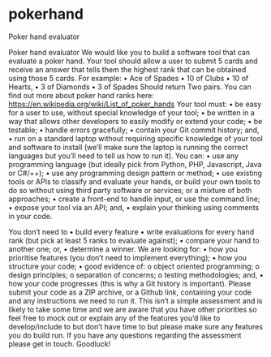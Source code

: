 # pokerhand
Poker hand evaluator


Poker hand evaluator We would like you to build a software tool that can evaluate a poker hand. Your tool should allow a user to submit 5 cards and receive an answer that tells them the highest rank that can be obtained using those 5 cards. For example: • Ace of Spades • 10 of Clubs • 10 of Hearts, • 3 of Diamonds • 3 of Spades Should return Two pairs. You can find out more about poker hand ranks here: https://en.wikipedia.org/wiki/List_of_poker_hands Your tool must: • be easy for a user to use, without special knowledge of your tool; • be written in a way that allows other developers to easily modify or extend your code; • be testable; • handle errors gracefully; • contain your Git commit history; and, • run on a standard laptop without requiring specific knowledge of your tool and software to install (we’ll make sure the laptop is running the correct languages but you’ll need to tell us how to run it). You can: • use any programming language (but ideally pick from Python, PHP, Javascript, Java or C#/++); • use any programming design pattern or method; • use existing tools or APIs to classify and evaluate your hands, or build your own tools to do so without using third party software or services; or a mixture of both approaches; • create a front-end to handle input, or use the command line; • expose your tool via an API; and, • explain your thinking using comments in your code.

You don’t need to • build every feature • write evaluations for every hand rank (but pick at least 5 ranks to evaluate against); • compare your hand to another one; or, • determine a winner. We are looking for: • how you prioritise features (you don’t need to implement everything); • how you structure your code; • good evidence of: o object oriented programming; o design principles; o separation of concerns; o testing methodologies; and, • how your code progresses (this is why a Git history is important). Please submit your code as a ZIP archive, or a Github link, containing your code and any instructions we need to run it. This isn’t a simple assessment and is likely to take some time and we are aware that you have other priorities so feel free to mock out or explain any of the features you’d like to develop/include to but don’t have time to but please make sure any features you do build run. If you have any questions regarding the assessment please get in touch. Goodluck!
